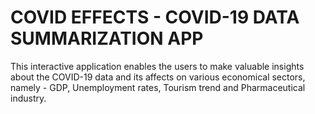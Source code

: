 # COVID EFFECTS - COVID-19 DATA SUMMARIZATION APP

This interactive application enables the users to make valuable insights about the COVID-19 data and its affects on various economical sectors, namely - GDP, Unemployment rates, Tourism trend and Pharmaceutical industry.

